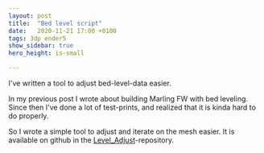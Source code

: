 ```yaml
---
layout: post
title:  "Bed level script"
date:   2020-11-21 17:00 +0100
tags: 3dp ender5 
show_sidebar: true
hero_height: is-small

---
```


I've written a tool to adjust bed-level-data easier.

In my previous post I wrote about building Marling FW with bed leveling. Since then I've done a lot of test-prints, and realized that it is kinda hard to do properly.

So I wrote a simple tool to adjust and iterate on the mesh easier. It is available on github in the [Level_Adjust](https://github.com/DrInfiniteExplorer/adjust_bed)-repository.

